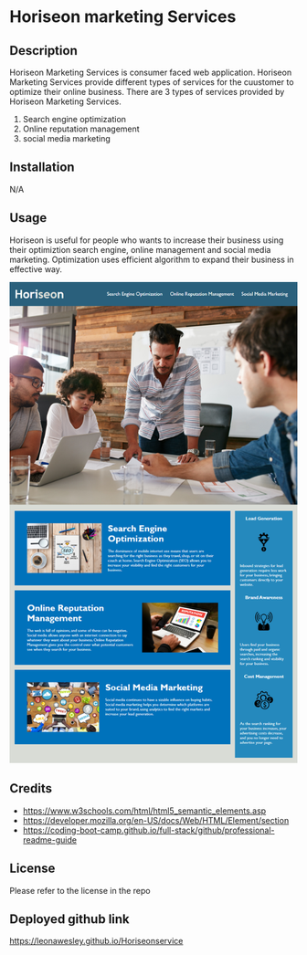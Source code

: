 # Horiseon marketing Services

## Description

Horiseon Marketing Services is consumer faced web application. Horiseon Marketing Services provide different types of services for the cuustomer to optimize their online business.
There are 3 types of services provided by Horiseon Marketing Services.
1. Search engine optimization
2. Online reputation management
3. social media marketing

## Installation

N/A

## Usage

Horiseon is useful for people who wants to increase their business using their optimiztion search engine, online management and  social media marketing. Optimization uses efficient algorithm  to expand their business in effective way. 

![The Horiseon marketing services webpage includes a navigation bar, a header image, and cards with text and images at the bottom of the page.](assets/images/screenshot.png)

## Credits

* https://www.w3schools.com/html/html5_semantic_elements.asp
* https://developer.mozilla.org/en-US/docs/Web/HTML/Element/section
* https://coding-boot-camp.github.io/full-stack/github/professional-readme-guide

## License

Please refer to the license in the repo

## Deployed github link

https://leonawesley.github.io/Horiseonservice

